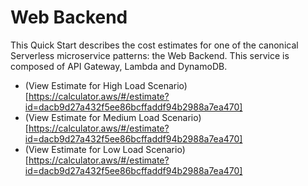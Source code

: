 # Web Backend

This Quick Start describes the cost estimates for one of the canonical Serverless microservice patterns: the Web Backend. This service is composed of API Gateway, Lambda and DynamoDB.


+ (View Estimate for High Load Scenario)[https://calculator.aws/#/estimate?id=dacb9d27a432f5ee86bcffaddf94b2988a7ea470]
+ (View Estimate for Medium Load Scenario)[https://calculator.aws/#/estimate?id=dacb9d27a432f5ee86bcffaddf94b2988a7ea470]
+ (View Estimate for Low Load Scenario)[https://calculator.aws/#/estimate?id=dacb9d27a432f5ee86bcffaddf94b2988a7ea470]